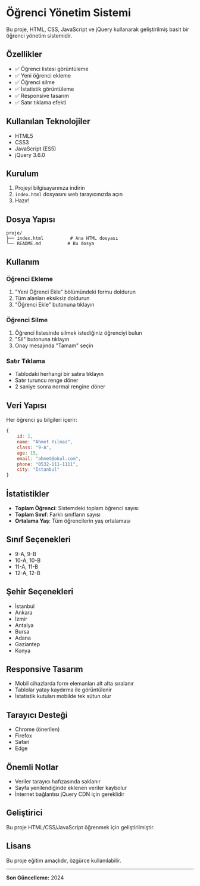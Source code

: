# Öğrenci Yönetim Sistemi

Bu proje, HTML, CSS, JavaScript ve jQuery kullanarak geliştirilmiş basit bir öğrenci yönetim sistemidir.

## Özellikler

- ✅ Öğrenci listesi görüntüleme
- ✅ Yeni öğrenci ekleme
- ✅ Öğrenci silme
- ✅ İstatistik görüntüleme
- ✅ Responsive tasarım
- ✅ Satır tıklama efekti

## Kullanılan Teknolojiler

- HTML5
- CSS3
- JavaScript (ES5)
- jQuery 3.6.0

## Kurulum

1. Projeyi bilgisayarınıza indirin
2. `index.html` dosyasını web tarayıcınızda açın
3. Hazır!

## Dosya Yapısı

```
proje/
├── index.html          # Ana HTML dosyası
└── README.md          # Bu dosya
```

## Kullanım

### Öğrenci Ekleme
1. "Yeni Öğrenci Ekle" bölümündeki formu doldurun
2. Tüm alanları eksiksiz doldurun
3. "Öğrenci Ekle" butonuna tıklayın

### Öğrenci Silme
1. Öğrenci listesinde silmek istediğiniz öğrenciyi bulun
2. "Sil" butonuna tıklayın
3. Onay mesajında "Tamam" seçin

### Satır Tıklama
- Tablodaki herhangi bir satıra tıklayın
- Satır turuncu renge döner
- 2 saniye sonra normal rengine döner

## Veri Yapısı

Her öğrenci şu bilgileri içerir:

```javascript
{
    id: 1,
    name: "Ahmet Yılmaz",
    class: "9-A",
    age: 15,
    email: "ahmet@okul.com",
    phone: "0532-111-1111",
    city: "İstanbul"
}
```

## İstatistikler

- **Toplam Öğrenci**: Sistemdeki toplam öğrenci sayısı
- **Toplam Sınıf**: Farklı sınıfların sayısı
- **Ortalama Yaş**: Tüm öğrencilerin yaş ortalaması

## Sınıf Seçenekleri

- 9-A, 9-B
- 10-A, 10-B
- 11-A, 11-B
- 12-A, 12-B

## Şehir Seçenekleri

- İstanbul
- Ankara
- İzmir
- Antalya
- Bursa
- Adana
- Gaziantep
- Konya

## Responsive Tasarım

- Mobil cihazlarda form elemanları alt alta sıralanır
- Tablolar yatay kaydırma ile görüntülenir
- İstatistik kutuları mobilde tek sütun olur

## Tarayıcı Desteği

- Chrome (önerilen)
- Firefox
- Safari
- Edge

## Önemli Notlar

- Veriler tarayıcı hafızasında saklanır
- Sayfa yenilendiğinde eklenen veriler kaybolur
- İnternet bağlantısı jQuery CDN için gereklidir

## Geliştirici

Bu proje HTML/CSS/JavaScript öğrenmek için geliştirilmiştir.

## Lisans

Bu proje eğitim amaçlıdır, özgürce kullanılabilir.

---

**Son Güncelleme:** 2024